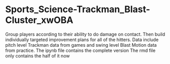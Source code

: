 # Sports_Science-Trackman_Blast-Cluster_xwOBA
Group players according to their ability to do damage on contact. Then build individually targeted improvement plans for all of the hitters. Data include pitch level Trackman data from games and swing level Blast Motion data from practice.
The ipynb file contains the complete version 
The rmd file only contains the half of it now
